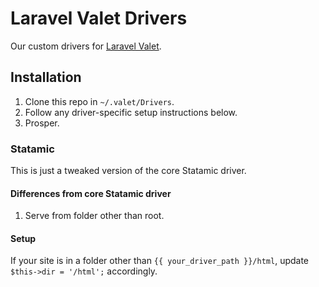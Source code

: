 # Laravel Valet Drivers
Our custom drivers for [Laravel Valet](https://laravel.com/docs/master/valet).

## Installation
1. Clone this repo in `~/.valet/Drivers`.
2. Follow any driver-specific setup instructions below.
3. Prosper.

### Statamic
This is just a tweaked version of the core Statamic driver.

#### Differences from core Statamic driver
1. Serve from folder other than root.

#### Setup
If your site is in a folder other than `{{ your_driver_path }}/html`, update `$this->dir = '/html';` accordingly.
